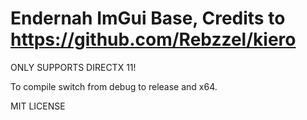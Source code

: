 # Endernah ImGui Base, Credits to https://github.com/Rebzzel/kiero

ONLY SUPPORTS DIRECTX 11!

To compile switch from debug to release and x64.

MIT LICENSE

